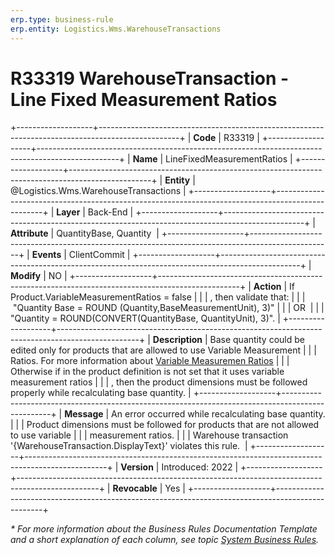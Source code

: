 ```yaml
---
erp.type: business-rule
erp.entity: Logistics.Wms.WarehouseTransactions
---
```


# R33319 WarehouseTransaction - Line Fixed Measurement Ratios
+-------------------+--------------------------------------------------------------------------------------------------+
| **Code**          | R33319                                                                                           |
+-------------------+--------------------------------------------------------------------------------------------------+
| **Name**          | LineFixedMeasurementRatios                                                                       |
+-------------------+--------------------------------------------------------------------------------------------------+
| **Entity**        | @Logistics.Wms.WarehouseTransactions                                                             |
+-------------------+--------------------------------------------------------------------------------------------------+
| **Layer**         | Back-End                                                                                         |
+-------------------+--------------------------------------------------------------------------------------------------+
| **Attribute**     | QuantityBase, Quantity                                                                           |
+-------------------+--------------------------------------------------------------------------------------------------+
| **Events**        | ClientCommit                                                                                     |
+-------------------+--------------------------------------------------------------------------------------------------+
| **Modify**        | NO                                                                                               |
+-------------------+--------------------------------------------------------------------------------------------------+
| **Action**        | If Product.VariableMeasurementRatios = false                                                     |
|                   | , then validate that:                                                                            |
|                   |  "Quantity Base = ROUND (Quantity,BaseMeasurementUnit), 3)"                                      |
|                   | OR                                                                                               |
|                   | "Quantity = ROUND(CONVERT(QuantityBase, QuantityUnit), 3)".                                      |
+-------------------+--------------------------------------------------------------------------------------------------+
| **Description**   | Base quantity could be edited only for products that are allowed to use Variable Measurement     |
|                   | Ratios. For more information about [Variable Measuremen Ratios](xref:VMR)                        |
|                   | Otherwise if in the product definition is not set that it uses variable measurement ratios       |
|                   | , then the product dimensions must be followed properly while recalculating base quantity.       |
+-------------------+--------------------------------------------------------------------------------------------------+
| **Message**       | An error occurred while recalculating base quantity.                                             |
|                   | Product dimensions must be followed for products that are not allowed to use variable            |
|                   | measurement ratios.                                                                              |
|                   | Warehouse transaction '{WarehouseTransaction.DisplayText}' violates this rule.                   |
+-------------------+--------------------------------------------------------------------------------------------------+
| **Version**       | Introduced: 2022                                                                                 |
+-------------------+--------------------------------------------------------------------------------------------------+
| **Revocable**     | Yes                                                                                              |
+-------------------+--------------------------------------------------------------------------------------------------+

*\* For more information about the Business Rules Documentation Template and a short explanation of each column, see
topic [System Business Rules](../templates/template-description-system-business-rules.md).*
